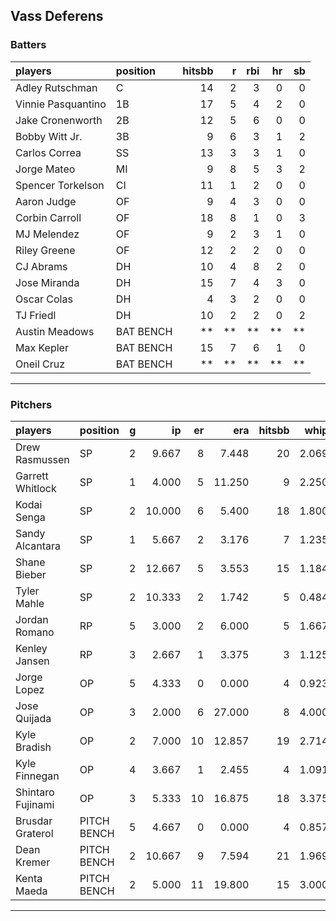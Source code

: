 ## Vass Deferens

### Batters

 
|players            |position  | hitsbb|  r| rbi| hr| sb| 
|:------------------|:---------|------:|--:|---:|--:|--:| 
|Adley Rutschman    |C         |     14|  2|   3|  0|  0| 
|Vinnie Pasquantino |1B        |     17|  5|   4|  2|  0| 
|Jake Cronenworth   |2B        |     12|  5|   6|  0|  0| 
|Bobby Witt Jr.     |3B        |      9|  6|   3|  1|  2| 
|Carlos Correa      |SS        |     13|  3|   3|  1|  0| 
|Jorge Mateo        |MI        |      9|  8|   5|  3|  2| 
|Spencer Torkelson  |CI        |     11|  1|   2|  0|  0| 
|Aaron Judge        |OF        |      9|  4|   3|  0|  0| 
|Corbin Carroll     |OF        |     18|  8|   1|  0|  3| 
|MJ Melendez        |OF        |      9|  2|   3|  1|  0| 
|Riley Greene       |OF        |     12|  2|   2|  0|  0| 
|CJ Abrams          |DH        |     10|  4|   8|  2|  0| 
|Jose Miranda       |DH        |     15|  7|   4|  3|  0| 
|Oscar Colas        |DH        |      4|  3|   2|  0|  0| 
|TJ Friedl          |DH        |     10|  2|   2|  0|  2| 
|Austin Meadows     |BAT BENCH |     **| **|  **| **| **| 
|Max Kepler         |BAT BENCH |     15|  7|   6|  1|  0| 
|Oneil Cruz         |BAT BENCH |     **| **|  **| **| **| 


* * *

### Pitchers

 
|players           |position    |  g|     ip| er|    era| hitsbb|  whip| so|  w| sv| 
|:-----------------|:-----------|--:|------:|--:|------:|------:|-----:|--:|--:|--:| 
|Drew Rasmussen    |SP          |  2|  9.667|  8|  7.448|     20| 2.069|  8|  0|  0| 
|Garrett Whitlock  |SP          |  1|  4.000|  5| 11.250|      9| 2.250|  1|  0|  0| 
|Kodai Senga       |SP          |  2| 10.000|  6|  5.400|     18| 1.800| 11|  1|  0| 
|Sandy Alcantara   |SP          |  1|  5.667|  2|  3.176|      7| 1.235|  6|  0|  0| 
|Shane Bieber      |SP          |  2| 12.667|  5|  3.553|     15| 1.184|  8|  1|  0| 
|Tyler Mahle       |SP          |  2| 10.333|  2|  1.742|      5| 0.484| 10|  0|  0| 
|Jordan Romano     |RP          |  5|  3.000|  2|  6.000|      5| 1.667|  4|  0|  2| 
|Kenley Jansen     |RP          |  3|  2.667|  1|  3.375|      3| 1.125|  3|  0|  2| 
|Jorge Lopez       |OP          |  5|  4.333|  0|  0.000|      4| 0.923|  2|  0|  1| 
|Jose Quijada      |OP          |  3|  2.000|  6| 27.000|      8| 4.000|  2|  0|  1| 
|Kyle Bradish      |OP          |  2|  7.000| 10| 12.857|     19| 2.714|  6|  0|  0| 
|Kyle Finnegan     |OP          |  4|  3.667|  1|  2.455|      4| 1.091|  5|  0|  2| 
|Shintaro Fujinami |OP          |  3|  5.333| 10| 16.875|     18| 3.375|  6|  0|  0| 
|Brusdar Graterol  |PITCH BENCH |  5|  4.667|  0|  0.000|      4| 0.857|  2|  0|  2| 
|Dean Kremer       |PITCH BENCH |  2| 10.667|  9|  7.594|     21| 1.969| 11|  1|  0| 
|Kenta Maeda       |PITCH BENCH |  2|  5.000| 11| 19.800|     15| 3.000|  2|  0|  0| 


* * *


